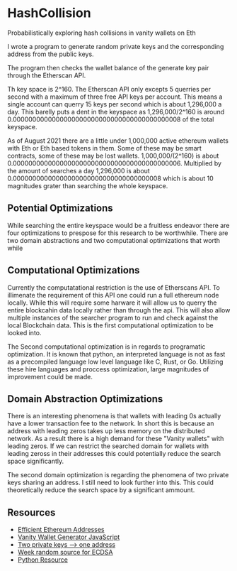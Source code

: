 # HashCollision

Probabilistically exploring hash collisions in vanity wallets on Eth

I wrote a program to generate random private keys and the corresponding address from the public keys. 

The program then checks the wallet balance of the generate key pair through the Etherscan API.

Th key space is 2^160. The Etherscan API only excepts 5 querries per second with a maximum of three free API keys per account. This means a single account can querry 15 keys per second which is about 1,296,000 a day.
This barelly puts a dent in the keyspace as 1,296,000/2^160 is around 0.0000000000000000000000000000000000000000008 of the total keyspace.

As of August 2021 there are a little under 1,000,000 active ethereum wallets with Eth or Eth based tokens in them. Some of these may be smart contracts, some of these may be lost wallets. 1,000,000/(2^160) is about 0.0000000000000000000000000000000000000000006. Multiplied by the amount of searches a day 1,296,000 is about 0.00000000000000000000000000000000000008 which is about 10 magnitudes grater than searching the whole keyspace.

## Potential Optimizations

While searching the entire keyspace would be a fruitless endeavor there are four optimizations to prespose for this research to be worthwhile. There are two domain abstractions and two computational optimizations that worth while

## Computational Optimizations

Currently the computatational restriction is the use of Etherscans API. To illimenate the requirement of this API one could run a full ethereum node locally. While this will require some harware it will allow us to querry the entire blockcahin data locally rather than through the api. This will also allow multiple instances of the searcher program to run and check against the local Blockchain data. This is the first computational optimization to be looked into. 

The Second computational optimization is in regards to programatic optimization. It is known that python, an interpreted language is not as fast as a precompiled language low level language like C, Rust, or Go. Utilizing these hire languages and proccess optimization, large magnitudes of improvement could be made. 

## Domain Abstraction Optimizations

There is an interesting phenomena is that wallets with leading 0s actually have a lower transaction fee to the network. In short this is because an address with leading zeros takes up less memory on the distributed network. As a result there is a high demand for these "Vanity wallets" with leading zeros. If we can restrict the searched domain for wallets with leading zeross in their addresses this could potentially reduce the search space significantly. 

The second domain optimization is regarding the phenomena of two private keys sharing an address. I still need to look further into this. This could theoretically reduce the search space by a significant ammount. 


## Resources

- [Efficient Ethereum Addresses](https://medium.com/coinmonks/on-efficient-ethereum-addresses-3fef0596e263)
- [Vanity Wallet Generator JavaScript](https://github.com/MyEtherWallet/VanityEth)
- [Two private keys --> one address](https://ethereum.stackexchange.com/questions/10055/is-each-ethereum-address-shared-by-theoretically-2-96-private-keys)
- [Week random source for ECDSA](https://web.archive.org/web/20160308014317/http://www.nilsschneider.net/2013/01/28/recovering-bitcoin-private-keys.html)
- [Python Resource](https://www.arthurkoziel.com/generating-ethereum-addresses-in-python/)
